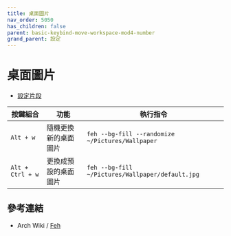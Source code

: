 ```yaml
---
title: 桌面圖片
nav_order: 5050
has_children: false
parent: basic-keybind-move-workspace-mod4-number
grand_parent: 設定
---
```



# 桌面圖片

* [設定片段](https://github.com/samwhelp/note-about-openbox/tree/gh-pages/_demo/config/openbox-config/basic-keybind-move-workspace-mod4-number/share/gen/openbox-gen-rc/Section/Keybind/Wallpaper.php#L4-L14)

| 按鍵組合         | 功能                 | 執行指令                                         |
| ---------------- | -------------------- | ------------------------------------------------ |
| `Alt + w`        | 隨機更換新的桌面圖片 | `feh --bg-fill --randomize ~/Pictures/Wallpaper` |
| `Alt + Ctrl + w` | 更換成預設的桌面圖片 | `feh --bg-fill ~/Pictures/Wallpaper/default.jpg` |


## 參考連結

* Arch Wiki / [Feh](https://wiki.archlinux.org/title/Feh)

